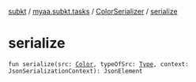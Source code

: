 [subkt](../../index.md) / [myaa.subkt.tasks](../index.md) / [ColorSerializer](index.md) / [serialize](./serialize.md)

# serialize

`fun serialize(src: `[`Color`](https://docs.oracle.com/javase/9/docs/api/java/awt/Color.html)`, typeOfSrc: `[`Type`](https://docs.oracle.com/javase/9/docs/api/java/lang/reflect/Type.html)`, context: JsonSerializationContext): JsonElement`